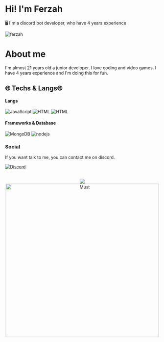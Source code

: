 # Hi! I'm Ferzah
🖥️ I'm a discord bot developer, who have 4 years experience

![ferzah](https://komarev.com/ghpvc/?username=FERZAH&color=dc143c)

# About me
I'm almost 21 years old a junior developer. I love coding and video games. I have 4 years experience and I'm doing this for fun.

## 🌐 Techs & Langs🌐
#### Langs
![JavaScript](https://img.shields.io/badge/JavaScript-323330?style=for-the-badge&logo=javascript&logoColor=F7DF1E)
![HTML](https://img.shields.io/badge/HTML-E34F26?style=for-the-badge&logo=html5&logoColor=white)
![HTML](https://img.shields.io/badge/CSS-264de4?style=for-the-badge&logo=css3&logoColor=white)

#### Frameworks & Database
![MongoDB](https://img.shields.io/badge/MongoDB-4EA94B?style=for-the-badge&logo=mongodb&logoColor=white)
![nodejs](https://img.shields.io/badge/Node.js-339933?style=for-the-badge&logo=nodedotjs&logoColor=white)
### Social
If you want talk to me, you can contact me on discord.

[![Discord](https://img.shields.io/badge/Discord-7289DA?style=for-the-badge&logo=discord&logoColor=white)](https://discord.com/users/564900904713846785)

<br>
<div align="center"><a href="https://github.com/FERZAH" title="FERZAH Github"><img src="https://github-readme-stats.vercel.app/api?username=FERZAH&count_private=true&show_icons=trueline_height=21&bg_color=0,EC6C6C,FFD479,FFFC79,73FA79&theme=graywhite"></a></div>     
<div align="center"><a href="https://github.com/FERZAH"><img width=500 src="https://github-readme-stats.vercel.app/api/top-langs/?username=FERZAH&count_private=true&theme=radical" alt="Must" /></a></div>
